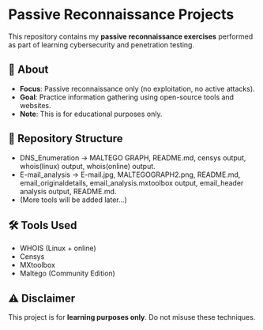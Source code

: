 # Passive Reconnaissance Projects
This repository contains my **passive reconnaissance exercises** performed as part of learning cybersecurity and penetration testing.
## 📌 About
- **Focus**: Passive reconnaissance only (no exploitation, no active attacks).  
- **Goal**: Practice information gathering using open-source tools and websites.  
- **Note**: This is for educational purposes only.  
## 📂 Repository Structure
- DNS_Enumeration -> MALTEGO GRAPH, README.md, censys output, whois(linux) output, whois(online) output.
- E-mail_analysis -> E-mail.jpg, MALTEGOGRAPH2.png, README.md, email_originaldetails, email_analysis.mxtoolbox output, email_header analysis output, README.md.
-  (More tools will be added later...)
## 🛠 Tools Used
- WHOIS (Linux + online)  
- Censys
- MXtoolbox
- Maltego (Community Edition)  
## ⚠️ Disclaimer
This project is for **learning purposes only**. Do not misuse these techniques.
